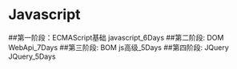 # Javascript
##第一阶段：ECMAScript基础  javascript_6Days
##第二阶段: DOM WebApi_7Days
##第三阶段: BOM js高级_5Days
##第四阶段: JQuery JQuery_5Days

